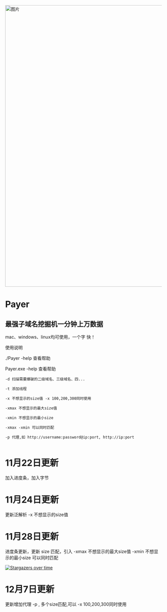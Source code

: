 <img width="902" alt="图片" src="https://user-images.githubusercontent.com/75553451/203337961-dee9ae06-32de-4dca-905d-1261ad741b35.png">

# Payer

## 最强子域名挖掘机一分钟上万数据

mac、windows、linux均可使用，一个字 快！

使用说明

./Payer -help 查看帮助

Payer.exe -help 查看帮助

```
-d 扫描需要爆破的二级域名、三级域名、四...

-t 添加线程

-x 不想显示的size值 -x 100,200,300同时使用

-xmax 不想显示的最大size值 

-xmin 不想显示的最小size 

-xmax -xmin 可以同时匹配

-p 代理,如 http://username:password@ip:port, http://ip:port
 
```

# 11月22日更新
 
 加入进度条，加入字节
 
# 11月24日更新
 
 更新泛解析 -x 不想显示的size值
  
# 11月28日更新
 
 进度条更新，更新 size 匹配，引入 -xmax 不想显示的最大size值 -xmin 不想显示的最小size 可以同时匹配
 
 [![Stargazers over time](https://starchart.cc/Pik-sec/Payer.svg)](https://starchart.cc/Pik-sec/Payer)

# 12月7日更新

 更新增加代理 -p , 多个size匹配,可以 -x 100,200,300同时使用

